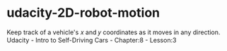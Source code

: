 # udacity-2D-robot-motion
Keep track of a vehicle's  𝑥  and  𝑦  coordinates as it moves in any direction. Udacity - Intro to Self-Driving Cars - Chapter:8 - Lesson:3
